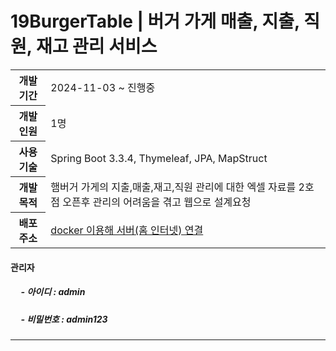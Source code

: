 <h1>19BurgerTable | 버거 가게 매출, 지출, 직원, 재고 관리 서비스</h1>
<table>
  <tr>
    <th>개발기간</th>
    <td>2024-11-03 ~ 진행중</td>
  </tr>
  <tr>
    <th>개발인원</th>
    <td>1명</td>
  </tr>
  <tr>
    <th>사용기술</th>
    <td>Spring Boot 3.3.4, Thymeleaf, JPA, MapStruct</td>
  </tr>
  <tr>
    <th>개발 목적</th>
    <td>햄버거 가게의 지출,매출,재고,직원 관리에 대한 엑셀 자료를 2호점 오픈후 관리의 어려움을 겪고 웹으로 설계요청</td>
  </tr>
  <tr>
    <th>배포 주소</th>
    <td><a href="http://211.57.3.140:8080/">docker 이용해 서버(홈 인터넷) 연결</a></td>
  </tr>
</table>
<h4>관리자</h4>
<h5>&nbsp;&nbsp;&nbsp;&nbsp; - 아이디 : admin </h5>
<h5>&nbsp;&nbsp;&nbsp;&nbsp; - 비밀번호  : admin123 </h5>

<hr>




